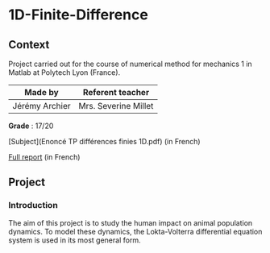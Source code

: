 # 1D-Finite-Difference
## Context
Project carried out for the course of numerical method for mechanics 1 in Matlab at Polytech Lyon (France).

| Made by | Referent teacher | 
| ------------- |:-------------:|
| Jérémy Archier | Mrs. Severine Millet |

**Grade** : 17/20

[Subject](Enoncé TP différences finies 1D.pdf) (in French)

[Full report](Compte_rendu_MNM1_partie_1.pdf) (in French)

## Project
### Introduction
The aim of this project is to study the human impact on animal population dynamics. To model these dynamics, the Lokta-Volterra differential equation system is used in its most general form.

